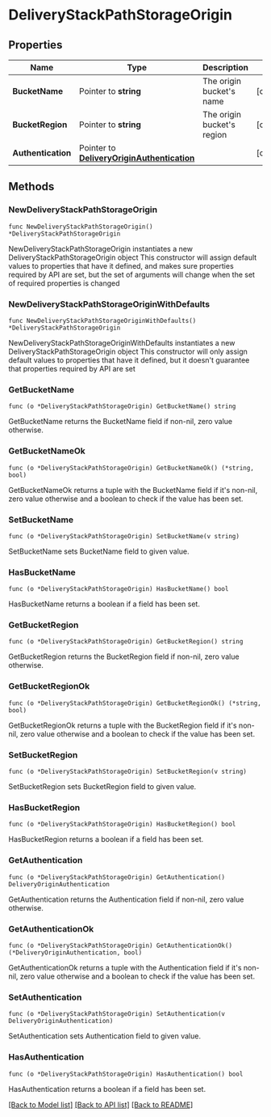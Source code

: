 # DeliveryStackPathStorageOrigin

## Properties

Name | Type | Description | Notes
------------ | ------------- | ------------- | -------------
**BucketName** | Pointer to **string** | The origin bucket&#39;s name | [optional] 
**BucketRegion** | Pointer to **string** | The origin bucket&#39;s region | [optional] 
**Authentication** | Pointer to [**DeliveryOriginAuthentication**](deliveryOriginAuthentication.md) |  | [optional] 

## Methods

### NewDeliveryStackPathStorageOrigin

`func NewDeliveryStackPathStorageOrigin() *DeliveryStackPathStorageOrigin`

NewDeliveryStackPathStorageOrigin instantiates a new DeliveryStackPathStorageOrigin object
This constructor will assign default values to properties that have it defined,
and makes sure properties required by API are set, but the set of arguments
will change when the set of required properties is changed

### NewDeliveryStackPathStorageOriginWithDefaults

`func NewDeliveryStackPathStorageOriginWithDefaults() *DeliveryStackPathStorageOrigin`

NewDeliveryStackPathStorageOriginWithDefaults instantiates a new DeliveryStackPathStorageOrigin object
This constructor will only assign default values to properties that have it defined,
but it doesn't guarantee that properties required by API are set

### GetBucketName

`func (o *DeliveryStackPathStorageOrigin) GetBucketName() string`

GetBucketName returns the BucketName field if non-nil, zero value otherwise.

### GetBucketNameOk

`func (o *DeliveryStackPathStorageOrigin) GetBucketNameOk() (*string, bool)`

GetBucketNameOk returns a tuple with the BucketName field if it's non-nil, zero value otherwise
and a boolean to check if the value has been set.

### SetBucketName

`func (o *DeliveryStackPathStorageOrigin) SetBucketName(v string)`

SetBucketName sets BucketName field to given value.

### HasBucketName

`func (o *DeliveryStackPathStorageOrigin) HasBucketName() bool`

HasBucketName returns a boolean if a field has been set.

### GetBucketRegion

`func (o *DeliveryStackPathStorageOrigin) GetBucketRegion() string`

GetBucketRegion returns the BucketRegion field if non-nil, zero value otherwise.

### GetBucketRegionOk

`func (o *DeliveryStackPathStorageOrigin) GetBucketRegionOk() (*string, bool)`

GetBucketRegionOk returns a tuple with the BucketRegion field if it's non-nil, zero value otherwise
and a boolean to check if the value has been set.

### SetBucketRegion

`func (o *DeliveryStackPathStorageOrigin) SetBucketRegion(v string)`

SetBucketRegion sets BucketRegion field to given value.

### HasBucketRegion

`func (o *DeliveryStackPathStorageOrigin) HasBucketRegion() bool`

HasBucketRegion returns a boolean if a field has been set.

### GetAuthentication

`func (o *DeliveryStackPathStorageOrigin) GetAuthentication() DeliveryOriginAuthentication`

GetAuthentication returns the Authentication field if non-nil, zero value otherwise.

### GetAuthenticationOk

`func (o *DeliveryStackPathStorageOrigin) GetAuthenticationOk() (*DeliveryOriginAuthentication, bool)`

GetAuthenticationOk returns a tuple with the Authentication field if it's non-nil, zero value otherwise
and a boolean to check if the value has been set.

### SetAuthentication

`func (o *DeliveryStackPathStorageOrigin) SetAuthentication(v DeliveryOriginAuthentication)`

SetAuthentication sets Authentication field to given value.

### HasAuthentication

`func (o *DeliveryStackPathStorageOrigin) HasAuthentication() bool`

HasAuthentication returns a boolean if a field has been set.


[[Back to Model list]](../README.md#documentation-for-models) [[Back to API list]](../README.md#documentation-for-api-endpoints) [[Back to README]](../README.md)


